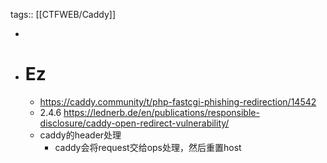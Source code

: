 tags:: [[CTFWEB/Caddy]]

-
- # Ez
	- https://caddy.community/t/php-fastcgi-phishing-redirection/14542
	- 2.4.6 https://lednerb.de/en/publications/responsible-disclosure/caddy-open-redirect-vulnerability/
	- caddy的header处理
		- caddy会将request交给ops处理，然后重置host